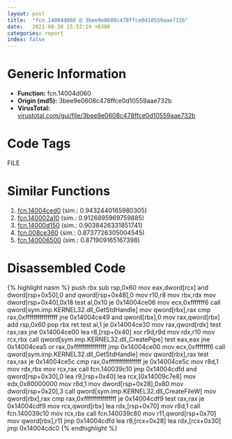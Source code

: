 ```yaml
---
layout: post
title:  "fcn.14004d060 @ 3bee9e0608c478ffce0d10559aae732b"
date:   2021-08-30 15:52:19 +0300
categories: report
index: false
---
```


# Generic Information
- **Function:** fcn.14004d060
- **Origin (md5):** 3bee9e0608c478ffce0d10559aae732b
- **VirusTotal:** [virustotal.com/gui/file/3bee9e0608c478ffce0d10559aae732b][virustotal_ref]

# Code Tags
<span class="tag" id="FILE">FILE</span>


# Similar Functions

1. [fcn.14004ced0][similar_1_ref] (sim.: 0.9432440165980305)
2. [fcn.140002a10][similar_2_ref] (sim.: 0.9126895969759885)
3. [fcn.14000d150][similar_3_ref] (sim.: 0.9038426331851741)
4. [fcn.008ce360][similar_4_ref] (sim.: 0.8737726305004545)
5. [fcn.140006500][similar_5_ref] (sim.: 0.871909165167398)


# Disassembled Code

{% highlight nasm %}
push rbx
sub rsp,0x60
mov eax,dword[rcx]
and dword[rsp+0x50],0
and qword[rsp+0x48],0
mov r10,r8
mov rbx,rdx
mov dword[rsp+0x40],0x18
test al,0x10
je 0x14004ce06
mov ecx,0xfffffff6
call qword[sym.imp.KERNEL32.dll_GetStdHandle]
mov qword[rbx],rax
cmp rax,0xffffffffffffffff
jne 0x14004ce49
and qword[rbx],0
mov rax,qword[rbx]
add rsp,0x60
pop rbx
ret
test al,1
je 0x14004ce30
mov rax,qword[rdx]
test rax,rax
jne 0x14004ce00
lea r8,[rsp+0x40]
xor r9d,r9d
mov rdx,r10
mov rcx,rbx
call qword[sym.imp.KERNEL32.dll_CreatePipe]
test eax,eax
jne 0x14004cea5
or rax,0xffffffffffffffff
jmp 0x14004ce00
mov ecx,0xfffffff6
call qword[sym.imp.KERNEL32.dll_GetStdHandle]
mov qword[rbx],rax
test rax,rax
je 0x14004ce5c
cmp rax,0xffffffffffffffff
je 0x14004ce5c
mov r8d,1
mov rdx,rbx
mov rcx,rax
call fcn.140039c10
jmp 0x14004cdfd
and qword[rsp+0x30],0
lea r9,[rsp+0x40]
lea rcx,[0x14009c7e8]
mov edx,0x80000000
mov r8d,1
mov dword[rsp+0x28],0x80
mov dword[rsp+0x20],3
call qword[sym.imp.KERNEL32.dll_CreateFileW]
mov qword[rbx],rax
cmp rax,0xffffffffffffffff
je 0x14004cdf9
test rax,rax
je 0x14004cdf9
mov rcx,qword[rbx]
lea rdx,[rsp+0x70]
mov r8d,1
call fcn.140039c10
mov rcx,rbx
call fcn.140039c80
mov r11,qword[rsp+0x70]
mov qword[rbx],r11
jmp 0x14004cdfd
lea r8,[rcx+0x28]
lea rdx,[rcx+0x30]
jmp 0x14004cdc0
{% endhighlight %}


[similar_1_ref]: /report/fcn.14004ced0@3bee9e0608c478ffce0d10559aae732b
[similar_2_ref]: /report/fcn.140002a10@3bee9e0608c478ffce0d10559aae732b
[similar_3_ref]: /report/fcn.14000d150@c4af5ec7826361dc5a22db79be296638
[similar_4_ref]: /report/fcn.008ce360@a5905e3c253c25bbaf727a1a18fe8ed1
[similar_5_ref]: /report/fcn.140006500@c5b958b285b208bffd52d8455e15d93a
[virustotal_ref]: https://www.virustotal.com/gui/file/3bee9e0608c478ffce0d10559aae732b
